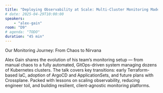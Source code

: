 ```yaml
---
title: "Deploying Observability at Scale: Multi-Cluster Monitoring Made Easy"
# date: 2025-04-29T10:00:00
speakers:
    - "alex-gain"
room: "D9"
# agenda: "TODO"
duration: "45 min"
---
```

Our Monitoring Journey: From Chaos to Nirvana

Alex Gain shares the evolution of his team’s monitoring setup — from manual chaos to a fully automated, GitOps-driven system managing dozens of Kubernetes clusters. The talk covers key transitions: early Terraform-based IaC, adoption of ArgoCD and ApplicationSets, and future plans with Crossplane. Packed with lessons on scaling observability, reducing engineer toil, and building resilient, client-agnostic monitoring platforms.